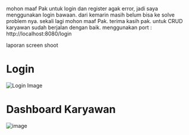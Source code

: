 mohon maaf Pak untuk login dan register agak error, jadi saya menggunakan login bawaan. dari kemarin masih belum bisa ke solve problem nya. sekali lagi mohon maaf Pak. terima kasih pak.
untuk CRUD karyawan sudah berjalan dengan baik.
menggunakan port : http://localhost:8080/login

laporan screen shoot
# Login

![Login Image](https://github.com/user-attachments/assets/35ac9555-0f49-4f25-a5d5-14d59e4f80e5)

# Dashboard Karyawan

![image](https://github.com/user-attachments/assets/1127821b-b158-4674-99ed-5a9e2313cb6e)
